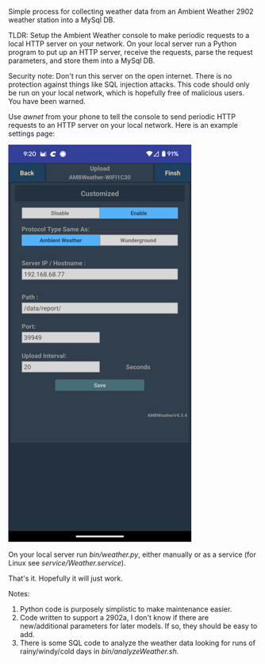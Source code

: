 Simple process for collecting weather data from an Ambient Weather 2902 weather station into a MySql DB.

TLDR: Setup the Ambient Weather console to make periodic requests to a local HTTP server on your network. On your local server run a Python program to put up an HTTP server, receive the requests, parse the request parameters, and store them into a MySql DB.

Security note: Don't run this server on the open internet. There is no protection against things like SQL injection attacks. This code should only be run on your local network, which is hopefully free of malicious users. You have been warned.

Use *awnet* from your phone to tell the console to send periodic HTTP requests to an HTTP server on your local network. Here is an example settings page:

![awnet setting](Screenshot_20231231-092006.png)

On your local server run *bin/weather.py*, either manually or as a service (for Linux see *service/Weather.service*).

That's it. Hopefully it will just work.

Notes:
<ol>
  <li>Python code is purposely simplistic to make maintenance easier.</li>
  <li>Code written to support a 2902a, I don't know if there are new/additional parameters for later models. If so, they should be easy to add.</li>
  <li>There is some SQL code to analyze the weather data looking for runs of rainy/windy/cold days in <i>bin/analyzeWeather.sh<i>.</li>
</ol>
